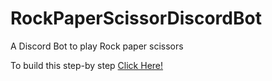 # RockPaperScissorDiscordBot
A Discord Bot to play Rock paper scissors

To build this step-by step <a href="https://vineethdshetty.hashnode.dev/create-a-discord-bot-using-discordjs" target="_blank">Click Here!</a>
